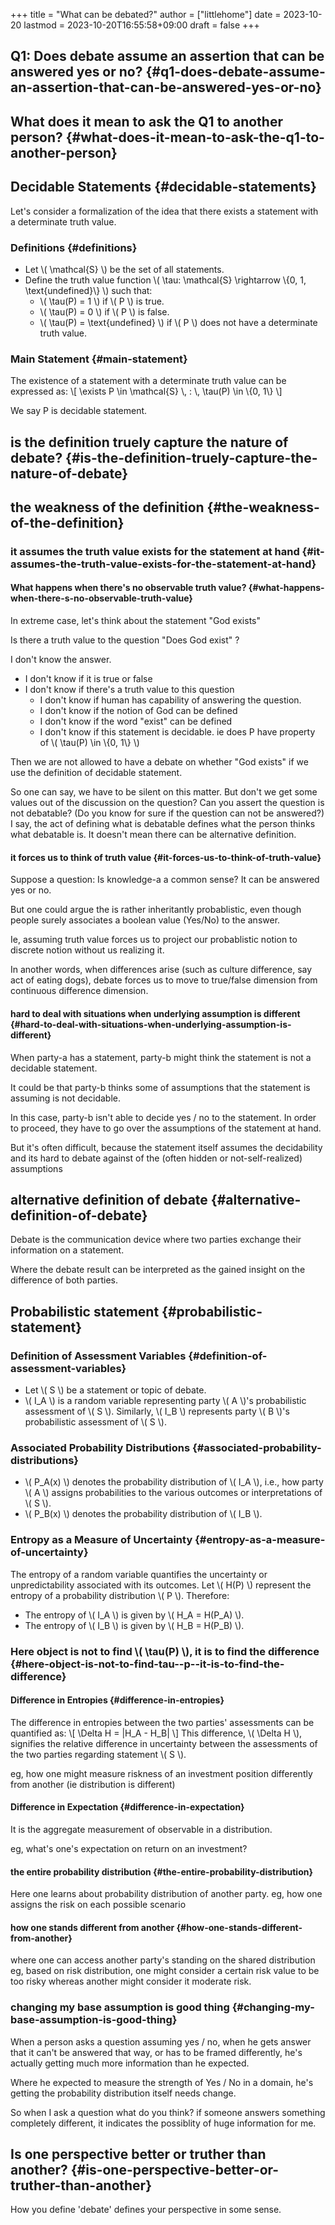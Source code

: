 +++
title = "What can be debated?"
author = ["littlehome"]
date = 2023-10-20
lastmod = 2023-10-20T16:55:58+09:00
draft = false
+++

## Q1: Does debate assume an assertion that can be answered yes or no? {#q1-does-debate-assume-an-assertion-that-can-be-answered-yes-or-no}


## What does it mean to ask the Q1 to another person? {#what-does-it-mean-to-ask-the-q1-to-another-person}


## Decidable Statements {#decidable-statements}

Let's consider a formalization of the idea that there exists a statement with a determinate truth value.


### Definitions {#definitions}

-   Let \\( \mathcal{S} \\) be the set of all statements.
-   Define the truth value function \\( \tau: \mathcal{S} \rightarrow \\{0, 1, \text{undefined}\\} \\) such that:
    -   \\( \tau(P) = 1 \\) if \\( P \\) is true.
    -   \\( \tau(P) = 0 \\) if \\( P \\) is false.
    -   \\( \tau(P) = \text{undefined} \\) if \\( P \\) does not have a determinate truth value.


### Main Statement {#main-statement}

The existence of a statement with a determinate truth value can be expressed as:
\\[
   \exists P \in \mathcal{S} \\, : \\, \tau(P) \in \\{0, 1\\}
   \\]

We say P is decidable statement.


## is the definition truely capture the nature of debate? {#is-the-definition-truely-capture-the-nature-of-debate}


## the weakness of the definition {#the-weakness-of-the-definition}


### it assumes the truth value exists for the statement at hand {#it-assumes-the-truth-value-exists-for-the-statement-at-hand}


#### What happens when there's no observable truth value? {#what-happens-when-there-s-no-observable-truth-value}

In extreme case, let's think about the statement "God exists"

Is there a truth value to the question "Does God exist" ?

I don't know the answer.

-   I don't know if it is true or false
-   I don't know if there's a truth value to this question
    -   I don't know if human has capability of answering the question.
    -   I don't know if the notion of God can be defined
    -   I don't know if the word "exist" can be defined
    -   I don't know if this statement is decidable. ie does P have property of \\( \tau(P) \in \\{0, 1\\} \\)

Then we are not allowed to have a debate on whether "God exists" if we use the definition of decidable statement.

So one can say, we have to be silent on this matter.
But don't we get some values out of the discussion on the question?
Can you assert the question is not debatable? (Do you know for sure if the question can not be answered?)
I say, the act of defining what is debatable defines what the person thinks what debatable is. It doesn't mean there can be alternative definition.


#### it forces us to think of truth value {#it-forces-us-to-think-of-truth-value}

Suppose a question: Is knowledge-a a common sense?
It can be answered yes or no.

But one could argue the is rather inheritantly probablistic, even though people surely associates a boolean value (Yes/No) to the answer.

Ie, assuming truth value forces us to project our probablistic notion to discrete notion without us realizing it.

In another words, when differences arise (such as culture difference, say act of eating dogs), debate forces us to move to true/false dimension from continuous difference dimension.


#### hard to deal with situations when underlying assumption is different {#hard-to-deal-with-situations-when-underlying-assumption-is-different}

When party-a has a statement, party-b might think the statement is not a decidable statement.

It could be that party-b thinks some of assumptions that the statement is assuming is not decidable.

In this case, party-b isn't able to decide yes / no to the statement.
In order to proceed, they have to go over the assumptions of the statement at hand.

But it's often difficult, because the statement itself assumes the decidability and its hard to debate against of the (often hidden or not-self-realized) assumptions


## alternative definition of debate {#alternative-definition-of-debate}

Debate is the communication device where two parties exchange their information on a statement.

Where the debate result can be interpreted as the gained insight on the difference of both parties.


## Probabilistic statement {#probabilistic-statement}


### Definition of Assessment Variables {#definition-of-assessment-variables}

-   Let \\( S \\) be a statement or topic of debate.
-   \\( I\_A \\) is a random variable representing party \\( A \\)'s probabilistic assessment of \\( S \\). Similarly, \\( I\_B \\) represents party \\( B \\)'s probabilistic assessment of \\( S \\).


### Associated Probability Distributions {#associated-probability-distributions}

-   \\( P\_A(x) \\) denotes the probability distribution of \\( I\_A \\), i.e., how party \\( A \\) assigns probabilities to the various outcomes or interpretations of \\( S \\).
-   \\( P\_B(x) \\) denotes the probability distribution of \\( I\_B \\).


### Entropy as a Measure of Uncertainty {#entropy-as-a-measure-of-uncertainty}

The entropy of a random variable quantifies the uncertainty or unpredictability associated with its outcomes. Let \\( H(P) \\) represent the entropy of a probability distribution \\( P \\). Therefore:

-   The entropy of \\( I\_A \\) is given by \\( H\_A = H(P\_A) \\).
-   The entropy of \\( I\_B \\) is given by \\( H\_B = H(P\_B) \\).


### Here object is not to find \\( \tau(P) \\), it is to find the difference {#here-object-is-not-to-find-tau--p--it-is-to-find-the-difference}


#### Difference in Entropies {#difference-in-entropies}

The difference in entropies between the two parties' assessments can be quantified as:
\\[ \Delta H = |H\_A - H\_B| \\]
This difference, \\( \Delta H \\), signifies the relative difference in uncertainty between the assessments of the two parties regarding statement \\( S \\).

eg, how one might measure riskness of an investment position differently from another (ie distribution is different)


#### Difference in Expectation {#difference-in-expectation}

It is the aggregate measurement of observable in a distribution.

eg, what's one's expectation on return on an investment?


#### the entire probability distribution {#the-entire-probability-distribution}

Here one learns about probability distribution of another party.
eg, how one assigns the risk on each possible scenario


#### how one stands different from another {#how-one-stands-different-from-another}

where one can access another party's standing on the shared distribution
eg, based on risk distribution, one might consider a certain risk value to be too risky whereas another might consider it moderate risk.


### changing my base assumption is good thing {#changing-my-base-assumption-is-good-thing}

When a person asks a question assuming yes / no, when he gets answer that it can't be answered that way, or has to be framed differently, he's actually getting much more information than he expected.

Where he expected to measure the strength of Yes / No in a domain, he's getting the probability distribution itself needs change.

So when I ask a question what do you think? if someone answers something completely different, it indicates the possiblity of huge information for me.


## Is one perspective better or truther than another? {#is-one-perspective-better-or-truther-than-another}

How you define 'debate' defines your perspective in some sense.

